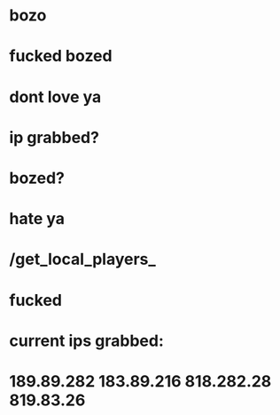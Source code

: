 # bozo
# fucked bozed
# dont love ya
# ip grabbed? 
# bozed?
# hate ya 
# /get_local_players_
# fucked 
# current ips grabbed:
# 189.89.282 183.89.216 818.282.28 819.83.26 
